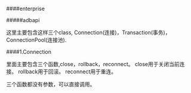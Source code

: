 ####enterprise

#####adbapi

这里主要包含这样三个class, Connection(连接)，Transaction(事务)， ConnectionPool(连接池).

####1.Connection

里面主要包含三个函数,close，rollback，reconnect。
close用于关闭当前连接。
rollback用于回滚。
reconnect用于重连。

三个函数都没有参数，可以直接调用。